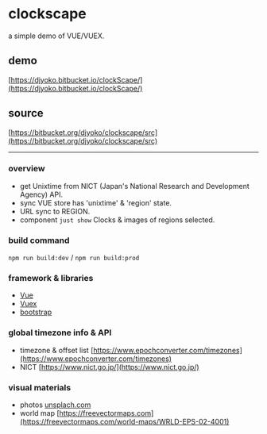 # clockscape
a simple demo of VUE/VUEX.

## demo
[https://djyoko.bitbucket.io/clockScape/](https://djyoko.bitbucket.io/clockScape/)

## source
[https://bitbucket.org/djyoko/clockscape/src](https://bitbucket.org/djyoko/clockscape/src)

----------

### overview
- get Unixtime from NICT (Japan's National Research and Development Agency) API.
- sync VUE store has 'unixtime' & 'region' state.
- URL sync to REGION.
- component `just show` Clocks & images of regions selected.

### build command
`npm run build:dev` / `npm run build:prod`

### framework & libraries
- [Vue](https://vuejs.org/)
- [Vuex](https://vuex.vuejs.org/)
- [bootstrap](https://getbootstrap.com/)

### global timezone info & API
- timezone & offset list [https://www.epochconverter.com/timezones](https://www.epochconverter.com/timezones)
- NICT [https://www.nict.go.jp/](https://www.nict.go.jp/)

### visual materials
- photos [unsplach.com](https://unsplash.com/)
- world map [https://freevectormaps.com](https://freevectormaps.com/world-maps/WRLD-EPS-02-4001)
